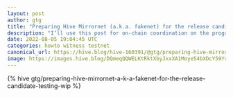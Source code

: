 ```yaml
---
layout: post
author: gtg
title: "Preparing Hive Mirrornet (a.k.a. fakenet) for the release candidate testing"
description: "I’ll use this post for on-chain coordination on the progress of its deployment."
date: 2022-08-05 19:04:45 UTC
categories: howto witness testnet
canonical_url: https://hive.blog/hive-160391/@gtg/preparing-hive-mirrornet-a-k-a-fakenet-for-the-release-candidate-testing-wip
image: https://images.hive.blog/DQmeqQQWELKtRktXbyJxxXA1Moye54bXDcY59YrUeQsUxsx/hive-mirror.gif
---
```

{% hive gtg/preparing-hive-mirrornet-a-k-a-fakenet-for-the-release-candidate-testing-wip %}
